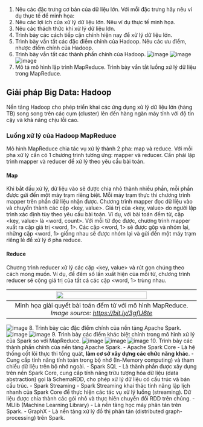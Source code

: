 1. Nêu các đặc trưng cơ bản của dữ liệu lớn. Với mỗi đặc trưng hãy nêu ví dụ thực tế để
minh họa:
2. Nêu các lợi ích của xử lý dữ liệu lớn. Nêu ví dụ thực tế minh họa.
3. Nêu các thách thức khi xử lý dữ liệu lớn.
4. Trình bày các cách tiếp cận chính hiện nay để xử lý dữ liệu lớn.
5. Trình bày vắn tắt các đặc điểm chính của Hadoop. Nêu các ưu điểm, nhược điểm chính
của Hadoop.
6. Trình bày vắn tắt các thành phần chính của Hadoop.
![image](https://user-images.githubusercontent.com/99172799/168297826-60bc381a-1475-4ab6-8d14-e7f7f1e3e5f1.png)
![image](https://user-images.githubusercontent.com/99172799/168297869-ace6d226-8d23-4327-b722-30650e8f5907.png)
![image](https://user-images.githubusercontent.com/99172799/168298044-9e3abcea-832a-4f10-9693-8ca40daa71e5.png)
7. Mô tả mô hình lập trình MapReduce. Trình bày vắn tắt luồng xử lý dữ liệu trong
MapReduce.
## Giải pháp Big Data: Hadoop <a name="bigdata_approach"/>

Nền tảng Hadoop cho phép triển khai các ứng dụng xử lý dữ liệu lớn (hàng TB) song song trên các cụm (cluster) lên đến hàng ngàn máy tính với độ tin cậy và khả năng chịu lỗi cao.
### Luồng xử lý của Hadoop MapReduce
Mô hình MapReduce chia tác vụ xử lý thành 2 pha: map và reduce. Với mỗi pha xử lý cần có 1 chương trình tương ứng: mapper và reducer. Cần phải lập trình mapper và reducer để xử lý theo yêu cầu bài toán.
#### Map
Khi bắt đầu xử lý, dữ liệu vào sẽ được chia nhỏ thành nhiều phần, mỗi phần được gửi đến một máy trạm riêng biệt. Mỗi máy trạm thực thi chương trình mapper trên phần dữ liệu nhận được.
Chương trình mapper đọc dữ liệu vào và chuyển thành các cặp <key, value>.
Giá trị của <key, value> do người lập trình xác định tùy theo yêu cầu bài toán. 
Ví dụ, với bài toán đếm từ, cặp <key, value> là <word, count>. Với mỗi từ đọc được, chương trình mapper xuất ra cặp giá trị <word, 1>. Các cặp <word, 1> sẽ được gộp và nhóm lại, những cặp <word, 1> giống nhau sẽ được nhóm lại và gửi đến một máy trạm riêng lẻ để xử lý ở pha reduce.
<br>
#### Reduce
Chương trình reducer xử lý các cặp <key, value> và rút gọn chúng theo cách mong muốn. 
Ví dụ, để đếm số lần xuất hiện của mỗi từ, chương trình reducer sẽ cộng giá trị của tất cả các cặp <word, 1> trùng nhau.

| <img src="figs/MapReduce.png" width="70%"/> | 
|:--:| 
| Minh họa giải quyết bài toán đếm từ với mô hình MapReduce. *Image source: https://bit.ly/3gfU6te* |
![image](https://user-images.githubusercontent.com/99172799/168297743-89c52639-ffc2-4f62-98f8-fc5407b13cfb.png)
8. Trình bày các đặc điểm chính của nền tảng Apache Spark.
![image](https://user-images.githubusercontent.com/99172799/168297573-8ccf974a-f9e5-494a-a511-d9af59b48577.png)
![image](https://user-images.githubusercontent.com/99172799/168297601-222904f1-73df-4922-8d08-c6a125d4772e.png)
9. Trình bày các điểm khác biệt chính trong mô hình xử lý của Spark so với MapReduce.
![image](https://user-images.githubusercontent.com/99172799/168297133-14c41c7f-bbe1-4c8e-b9ae-6bf714ab831c.png)
![image](https://user-images.githubusercontent.com/99172799/168297180-7da81eee-9798-42e4-9761-ee552c5af619.png)
![image](https://user-images.githubusercontent.com/99172799/168297214-4f68f23d-87ed-4480-8da4-f6db7d7444f4.png)
10. Trình bày các thành phần chính của nền tảng Apache Spark.
    - Apache Spark Core
        - Là hệ thống cốt lõi thực thi tổng quát, **làm cơ sở xây dựng các chức năng khác**.
        - Cung cấp tính năng tính toán trong bộ nhớ (In-Memory computing) và tham chiếu dữ liệu trên bộ nhớ ngoài.
    - Spark SQL
        - Là thành phần được xây dựng trên nền Spark Core, cung cấp tính năng trừu tượng hóa dữ liệu (data abstraction) gọi là SchemaRDD, cho phép xử lý dữ liệu có cấu trúc và bán cấu trúc.
    - Spark Streaming
        - Spark Streaming khai thác tính năng lập lịch nhanh của Spark Core để thực hiện các tác vụ xử lý luồng (streaming). Dữ liệu được chia thành các gói nhỏ và thực hiên chuyển đổi RDD trên chúng.
        - MLlib (Machine Learning Library)
        - Là nền tảng học máy phân tán trên Spark.
    - GraphX
        - Là nền tảng xử lý đồ thị phân tán (distributed graph-processing) trên Spark.
